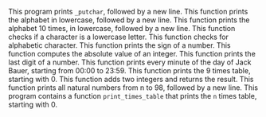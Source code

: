 This program prints `_putchar`, followed by a new line.
This function prints the alphabet in lowercase, followed by a new line.
This function prints the alphabet 10 times, in lowercase, followed by a new line.
This function checks if a character is a lowercase letter.
This function checks for alphabetic character.
This function  prints the sign of a number.
This function computes the absolute value of an integer.
This function prints the last digit of a number.
This function  prints every minute of the day of Jack Bauer, starting from 00:00 to 23:59.
This function  prints the 9 times table, starting with 0.
This function adds two integers and returns the result.
This function prints all natural numbers from n to 98, followed by a new line.
This program contains a function `print_times_table` that prints the `n` times table, starting with 0.
